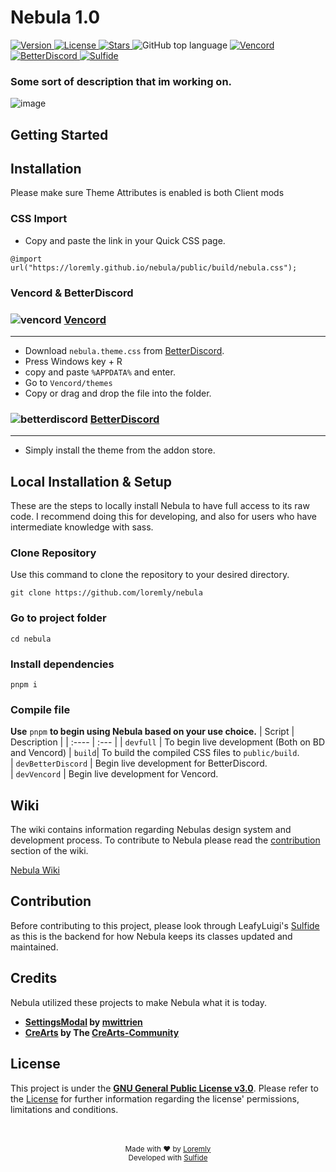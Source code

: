 # Nebula 1.0

<div>
<a href=".github/docs/changelog.md">
    <img src="https://img.shields.io/github/manifest-json/v/loremly/nebula?style=for-the-badge&labelColor=404c5a&color=0a4d41" alt="Version">
</a>
<a href="license">
    <img src="https://img.shields.io/github/license/loremly/nebula?style=for-the-badge&labelColor=404c5a&color=0a4d41" alt="License">
</a>
<a href="https://github.com/loremly/nebula/stargazers">
    <img src="https://img.shields.io/github/stars/loremly/nebula?style=for-the-badge&labelColor=404c5a&color=0a4d41" alt="Stars">
</a>
<img src="https://img.shields.io/github/languages/top/loremly/nebula?style=for-the-badge&labelColor=404c5a&color=0a4d41" alt="GitHub top language">
<a href="https://vencord.dev">
    <img src="https://img.shields.io/badge/vencord-mod?style=for-the-badge&color=404c5a" alt="Vencord">
</a>
<a href="https://vencord.dev">
    <img src="https://img.shields.io/badge/betterdiscord-mod?style=for-the-badge&color=404c5a" alt="BetterDiscord">
</a>
<a href="https://github.com/LeafyLuigi/sulfide">
    <img src="https://img.shields.io/badge/sulfide-language?style=for-the-badge&color=404c5a" alt="Sulfide">
</a>
</div>

### Some sort of description that im working on.

![image](https://github.com/user-attachments/assets/b3db0075-e637-4b27-a357-e260d062b0f3)

## Getting Started

## Installation

Please make sure Theme Attributes is enabled is both Client mods

### CSS Import

- Copy and paste the link in your Quick CSS page.

```
@import url("https://loremly.github.io/nebula/public/build/nebula.css");
```

### Vencord & BetterDiscord

### ![vencord](https://discord-extensions.github.io/assets/icons/vencord.gif) **[Vencord](https://github.com/Vendicated/Vencord)**

---

- Download `nebula.theme.css` from [BetterDiscord](https://betterdiscord.app/theme/nebula).
- Press Windows key + R
- copy and paste `%APPDATA%` and enter.
- Go to `Vencord/themes`
- Copy or drag and drop the file into the folder.

### ![betterdiscord](https://discord-extensions.github.io/assets/icons/betterdiscord.png) **[BetterDiscord](https://betterdiscord.app)**

---

- Simply install the theme from the addon store.

## Local Installation & Setup

These are the steps to locally install Nebula to have full access to its raw code. I recommend doing this for developing, and also for users who have intermediate knowledge with sass.

### Clone Repository

Use this command to clone the repository to your desired directory.

```
git clone https://github.com/loremly/nebula
```

### Go to project folder

```
cd nebula
```

### Install dependencies

```
pnpm i
```

### Compile file

**Use** `pnpm` **to begin using Nebula based on your use choice.**
| Script | Description |
| :---- | :--- |
| `devfull` | To begin live development (Both on BD and Vencord)
| `build`| To build the compiled CSS files to `public/build`.  
| `devBetterDiscord` | Begin live development for BetterDiscord.  
| `devVencord` | Begin live development for Vencord.

## Wiki

The wiki contains information regarding Nebulas design system and development process. To contribute to Nebula please read the [contribution](https://github.com/loremly/nebula/wiki) section of the wiki.

[Nebula Wiki](https://github.com/loremly/nebula/wiki)

## Contribution

Before contributing to this project, please look through LeafyLuigi's [Sulfide](https://github.com/LeafyLuigi/sulfide) as this is the backend for how Nebula keeps its classes updated and maintained.

## Credits

Nebula utilized these projects to make Nebula what it is today.

- **[SettingsModal](https://github.com/mwittrien/BetterDiscordAddons/tree/master/Themes/SettingsModal) by [mwittrien](https://github.com/mwittrien)**
- **[CreArts](https://github.com/CreArts-Community/CreArts-Discord) by The [CreArts-Community](https://github.com/CreArts-Community)**

## License

This project is under the **[GNU General Public License v3.0](https://spdx.org/licenses/GPL-3.0-or-later.html)**. Please refer to the [License](license) for further information regarding the license' permissions, limitations and conditions.

<br>
<br>

<div align="center">
<small>Made with ♥️ by <a href="https://github.com/loremly">Loremly</a></small>
<br>
<small>Developed with <a href="https://github.com/LeafyLuigi/sulfide">Sulfide</a></small>
</div>
